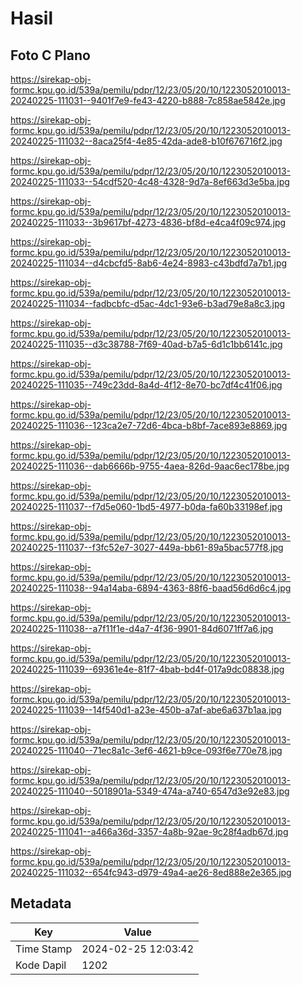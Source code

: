 # Hasil

## Foto C Plano

https://sirekap-obj-formc.kpu.go.id/539a/pemilu/pdpr/12/23/05/20/10/1223052010013-20240225-111031--9401f7e9-fe43-4220-b888-7c858ae5842e.jpg

https://sirekap-obj-formc.kpu.go.id/539a/pemilu/pdpr/12/23/05/20/10/1223052010013-20240225-111032--8aca25f4-4e85-42da-ade8-b10f676716f2.jpg

https://sirekap-obj-formc.kpu.go.id/539a/pemilu/pdpr/12/23/05/20/10/1223052010013-20240225-111033--54cdf520-4c48-4328-9d7a-8ef663d3e5ba.jpg

https://sirekap-obj-formc.kpu.go.id/539a/pemilu/pdpr/12/23/05/20/10/1223052010013-20240225-111033--3b9617bf-4273-4836-bf8d-e4ca4f09c974.jpg

https://sirekap-obj-formc.kpu.go.id/539a/pemilu/pdpr/12/23/05/20/10/1223052010013-20240225-111034--d4cbcfd5-8ab6-4e24-8983-c43bdfd7a7b1.jpg

https://sirekap-obj-formc.kpu.go.id/539a/pemilu/pdpr/12/23/05/20/10/1223052010013-20240225-111034--fadbcbfc-d5ac-4dc1-93e6-b3ad79e8a8c3.jpg

https://sirekap-obj-formc.kpu.go.id/539a/pemilu/pdpr/12/23/05/20/10/1223052010013-20240225-111035--d3c38788-7f69-40ad-b7a5-6d1c1bb6141c.jpg

https://sirekap-obj-formc.kpu.go.id/539a/pemilu/pdpr/12/23/05/20/10/1223052010013-20240225-111035--749c23dd-8a4d-4f12-8e70-bc7df4c41f06.jpg

https://sirekap-obj-formc.kpu.go.id/539a/pemilu/pdpr/12/23/05/20/10/1223052010013-20240225-111036--123ca2e7-72d6-4bca-b8bf-7ace893e8869.jpg

https://sirekap-obj-formc.kpu.go.id/539a/pemilu/pdpr/12/23/05/20/10/1223052010013-20240225-111036--dab6666b-9755-4aea-826d-9aac6ec178be.jpg

https://sirekap-obj-formc.kpu.go.id/539a/pemilu/pdpr/12/23/05/20/10/1223052010013-20240225-111037--f7d5e060-1bd5-4977-b0da-fa60b33198ef.jpg

https://sirekap-obj-formc.kpu.go.id/539a/pemilu/pdpr/12/23/05/20/10/1223052010013-20240225-111037--f3fc52e7-3027-449a-bb61-89a5bac577f8.jpg

https://sirekap-obj-formc.kpu.go.id/539a/pemilu/pdpr/12/23/05/20/10/1223052010013-20240225-111038--94a14aba-6894-4363-88f6-baad56d6d6c4.jpg

https://sirekap-obj-formc.kpu.go.id/539a/pemilu/pdpr/12/23/05/20/10/1223052010013-20240225-111038--a7f11f1e-d4a7-4f36-9901-84d6071ff7a6.jpg

https://sirekap-obj-formc.kpu.go.id/539a/pemilu/pdpr/12/23/05/20/10/1223052010013-20240225-111039--69361e4e-81f7-4bab-bd4f-017a9dc08838.jpg

https://sirekap-obj-formc.kpu.go.id/539a/pemilu/pdpr/12/23/05/20/10/1223052010013-20240225-111039--14f540d1-a23e-450b-a7af-abe6a637b1aa.jpg

https://sirekap-obj-formc.kpu.go.id/539a/pemilu/pdpr/12/23/05/20/10/1223052010013-20240225-111040--71ec8a1c-3ef6-4621-b9ce-093f6e770e78.jpg

https://sirekap-obj-formc.kpu.go.id/539a/pemilu/pdpr/12/23/05/20/10/1223052010013-20240225-111040--5018901a-5349-474a-a740-6547d3e92e83.jpg

https://sirekap-obj-formc.kpu.go.id/539a/pemilu/pdpr/12/23/05/20/10/1223052010013-20240225-111041--a466a36d-3357-4a8b-92ae-9c28f4adb67d.jpg

https://sirekap-obj-formc.kpu.go.id/539a/pemilu/pdpr/12/23/05/20/10/1223052010013-20240225-111032--654fc943-d979-49a4-ae26-8ed888e2e365.jpg


## Metadata

| Key        | Value               |
| ---------- | ------------------- |
| Time Stamp | 2024-02-25 12:03:42 |
| Kode Dapil | 1202                |



